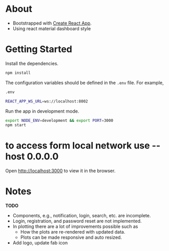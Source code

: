# About

- Bootstrapped with [Create React App](https://github.com/facebook/create-react-app).
- Using react material dashboard style

# Getting Started

Install the dependencies.

```bash
npm install
```

The configuration variables should be defined in the `.env` file. For example,

```bash
.env

REACT_APP_WS_URL=ws://localhost:8002
```

Run the app in development mode.

```bash
export NODE_ENV=development && export PORT=3000
npm start
```
# to access form local network use --host 0.0.0.0 


Open [http://localhost:3000](http://localhost:3000) to view it in the browser.

# Notes

**TODO**
- Components, e.g., notification, login, search, etc. are incomplete.
- Login, registration, and password reset are not implemented.
- In plotting there are a lot of improvements possible such as 
    - How the plots are re-rendered with updated data.
    - Plots can be made responsive and auto resized.
- Add logo, update fab icon
